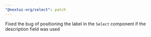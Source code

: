 ```yaml
---
"@nextui-org/select": patch
---
```


Fixed the bug of positioning the label in the `Select` component if the description field was used
